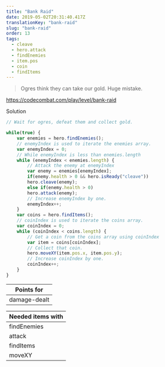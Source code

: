 ```yaml
---
title: "Bank Raid"
date: 2019-05-02T20:31:40.417Z
translationKey: "bank-raid"
slug: "bank-raid"
order: 13
tags:
  - cleave
  - hero.attack
  - findEnemies
  - item.pos
  - coin
  - findItems
---
```


> Ogres think they can take our gold. Huge mistake.

https://codecombat.com/play/level/bank-raid

Solution

```javascript
// Wait for ogres, defeat them and collect gold.

while(true) {
    var enemies = hero.findEnemies();
    // enemyIndex is used to iterate the enemies array.
    var enemyIndex = 0;
    // While enemyIndex is less than enemies.length
    while (enemyIndex < enemies.length) {
        // Attack the enemy at enemyIndex
        var enemy = enemies[enemyIndex];
        if(enemy.health > 0 && hero.isReady("cleave"))
        hero.cleave(enemy);
        else if(enemy.health > 0)
        hero.attack(enemy);
        // Increase enemyIndex by one.
        enemyIndex++;
    }
    var coins = hero.findItems();
    // coinIndex is used to iterate the coins array.
    var coinIndex = 0;
    while (coinIndex < coins.length) {
        // Get a coin from the coins array using coinIndex
        var item = coins[coinIndex];
        // Collect that coin.
        hero.moveXY(item.pos.x, item.pos.y);
        // Increase coinIndex by one.
        coinIndex++;
    }
}

```

Points for |
--- |
damage-dealt |

Needed items with |
--- |
findEnemies |
attack |
findItems |
moveXY |


